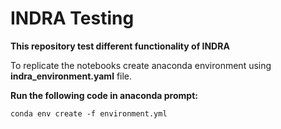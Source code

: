 # INDRA Testing
**This repository test different functionality of INDRA**  

To replicate the notebooks create anaconda environment using **indra_environment.yaml** file.

**Run the following code in anaconda prompt:**  

```conda env create -f environment.yml```
